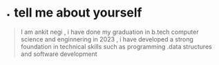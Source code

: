 - # tell me about yourself 
> I am ankit negi , i have done my graduation in b.tech computer science and enginnering in 2023 , i have developed a strong foundation in technical skills such as programming .data structures and software development 
